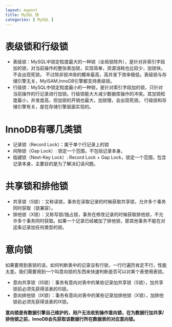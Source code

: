 ```yaml
---
layout: mypost
title: MySQL 锁
categories: [ MySQL ]
---
```


# 表级锁和行级锁

- 表级锁：MySQL中锁定粒度最大的一种锁（全局锁除外），是针对非索引字段加的锁，对当前操作的整张表加锁，实现简单，资源消耗也比较少，加锁快，不会出现死锁。
  不过除非锁冲突的概率最高，高并发下效率极低。表级锁与存储引擎无关，MyISAM,InnoDB引擎都支持表级锁。
- 行级锁：MySQL中锁定粒度最小的一种锁，是针对索引字段加的锁，只针对当前操作的行记录进行加锁。行级锁能大大减少数据库操作的冲突。其加锁粒度最小，并发度高，但加锁的开销也最大，加锁慢，会出现死锁。
  行级锁和存储引擎有关，是在存储引擎层面实现的。

# InnoDB有哪几类锁

- 记录锁（Record Lock）：属于单个行记录上的锁
- 间隙锁（Gap Lock）: 锁定一个范围，不包括记录本身。
- 临键锁（Next-Key Lock）: Record Lock + Gap Lock，锁定一个范围，包含记录本身，主要目的是为了解决幻读问题。

# 共享锁和排他锁

- 共享锁（S锁）：又称读锁，事务在读取记录的时候获取共享锁，允许多个事务同时获取（锁兼容）。
- 排他锁（X锁）：又称写锁/独占锁，事务在修改记录的时候获取排他锁，不允许多个事务同时获取。如果一个记录已经被加了排他锁，那其他事务不能在对这条记录加任何类型的锁。

# 意向锁

如果要用到表锁的话，如何判断表中的记录没有行锁，一行行遍历肯定不行，性能太差。我们需要用到一个叫意向锁的东西来快速判断是否可以对某个表使用表锁。

- 意向共享锁（IS锁）：事务有意向对表中的某些记录加共享锁（S锁），加共享锁前必须先获得该表的IS锁。
- 意向排他锁（IX锁）：事务有意向对表中的某些记录加排他锁（X锁），加排他锁前必须先获得该表的IX锁。

**意向锁是有数据引擎自己维护的，用户无法收到操作意向锁，在为数据行加共享/排他锁之前，InnoDB会先获取该数据行所在数据表的对应意向锁。**

